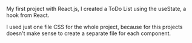 My first project with React.js, I created a ToDo List using the useState, a hook from React.

I used just one file CSS for the whole project, because for this projects doesn't make sense to create a separate file for each component.
